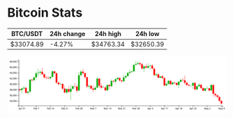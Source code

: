 # Bitcoin Stats

BTC/USDT|24h change|24h high|24h low|
|---|---|---|---|
|$33074.89|-4.27%|$34763.34|$32650.39|

<img src="./chart.svg">
